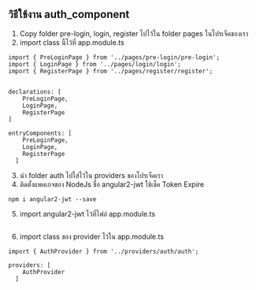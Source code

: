 ## วิธีใช้งาน auth_component

1. Copy folder pre-login, login, register ไปไว้ใน folder pages ในโปรเจ็คของเรา
2. import class นี้ไว้ที่ app.module.ts
```
import { PreLoginPage } from '../pages/pre-login/pre-login';
import { LoginPage } from '../pages/login/login';
import { RegisterPage } from '../pages/register/register';


declarations: [
    PreLoginPage,
    LoginPage,
    RegisterPage
]

entryComponents: [
    PreLoginPage,
    LoginPage,
    RegisterPage
  ]

``` 

3. นำ folder auth ไปใส่ไว้ใน providers ของโปรเจ็คเรา
4. ติดตั้งแพคเกจของ NodeJs ชื่อ angular2-jwt ใช้เช็ค Token Expire
``` 
npm i angular2-jwt --save
``` 
5. import angular2-jwt ไว้ที่ไฟล์ app.module.ts
``` 

``` 
6. import class ของ provider ไว้ใน app.module.ts

``` 
import { AuthProvider } from '../providers/auth/auth';

providers: [
    AuthProvider
  ]
``` 